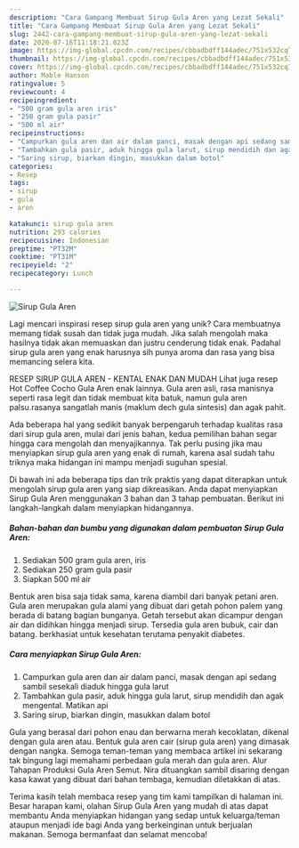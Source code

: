 ```yaml
---
description: "Cara Gampang Membuat Sirup Gula Aren yang Lezat Sekali"
title: "Cara Gampang Membuat Sirup Gula Aren yang Lezat Sekali"
slug: 2442-cara-gampang-membuat-sirup-gula-aren-yang-lezat-sekali
date: 2020-07-16T11:18:21.023Z
image: https://img-global.cpcdn.com/recipes/cbbadbdff144adec/751x532cq70/sirup-gula-aren-foto-resep-utama.jpg
thumbnail: https://img-global.cpcdn.com/recipes/cbbadbdff144adec/751x532cq70/sirup-gula-aren-foto-resep-utama.jpg
cover: https://img-global.cpcdn.com/recipes/cbbadbdff144adec/751x532cq70/sirup-gula-aren-foto-resep-utama.jpg
author: Mable Hanson
ratingvalue: 5
reviewcount: 4
recipeingredient:
- "500 gram gula aren iris"
- "250 gram gula pasir"
- "500 ml air"
recipeinstructions:
- "Campurkan gula aren dan air dalam panci, masak dengan api sedang sambil sesekali diaduk hingga gula larut"
- "Tambahkan gula pasir, aduk hingga gula larut, sirup mendidih dan agak mengental. Matikan api"
- "Saring sirup, biarkan dingin, masukkan dalam botol"
categories:
- Resep
tags:
- sirup
- gula
- aren

katakunci: sirup gula aren 
nutrition: 293 calories
recipecuisine: Indonesian
preptime: "PT32M"
cooktime: "PT31M"
recipeyield: "2"
recipecategory: Lunch

---
```



![Sirup Gula Aren](https://img-global.cpcdn.com/recipes/cbbadbdff144adec/751x532cq70/sirup-gula-aren-foto-resep-utama.jpg)

Lagi mencari inspirasi resep sirup gula aren yang unik? Cara membuatnya memang tidak susah dan tidak juga mudah. Jika salah mengolah maka hasilnya tidak akan memuaskan dan justru cenderung tidak enak. Padahal sirup gula aren yang enak harusnya sih punya aroma dan rasa yang bisa memancing selera kita.

RESEP SIRUP GULA AREN - KENTAL ENAK DAN MUDAH Lihat juga resep Hot Coffee Cocho Gula Aren enak lainnya. Gula aren asli, rasa manisnya seperti rasa legit dan tidak membuat kita batuk, namun gula aren palsu.rasanya sangatlah manis (maklum dech gula sintesis) dan agak pahit.

Ada beberapa hal yang sedikit banyak berpengaruh terhadap kualitas rasa dari sirup gula aren, mulai dari jenis bahan, kedua pemilihan bahan segar hingga cara mengolah dan menyajikannya. Tak perlu pusing jika mau menyiapkan sirup gula aren yang enak di rumah, karena asal sudah tahu triknya maka hidangan ini mampu menjadi suguhan spesial.


Di bawah ini ada beberapa tips dan trik praktis yang dapat diterapkan untuk mengolah sirup gula aren yang siap dikreasikan. Anda dapat menyiapkan Sirup Gula Aren menggunakan 3 bahan dan 3 tahap pembuatan. Berikut ini langkah-langkah dalam menyiapkan hidangannya.

<!--inarticleads1-->

##### Bahan-bahan dan bumbu yang digunakan dalam pembuatan Sirup Gula Aren:

1. Sediakan 500 gram gula aren, iris
1. Sediakan 250 gram gula pasir
1. Siapkan 500 ml air


Bentuk aren bisa saja tidak sama, karena diambil dari banyak petani aren. Gula aren merupakan gula alami yang dibuat dari getah pohon palem yang berada di batang bagian bunganya. Getah tersebut akan dicampur dengan air dan didihkan hingga menjadi sirup. Tersedia gula aren bubuk, cair dan batang. berkhasiat untuk kesehatan terutama penyakit diabetes. 

<!--inarticleads2-->

##### Cara menyiapkan Sirup Gula Aren:

1. Campurkan gula aren dan air dalam panci, masak dengan api sedang sambil sesekali diaduk hingga gula larut
1. Tambahkan gula pasir, aduk hingga gula larut, sirup mendidih dan agak mengental. Matikan api
1. Saring sirup, biarkan dingin, masukkan dalam botol


Gula yang berasal dari pohon enau dan berwarna merah kecoklatan, dikenal dengan gula aren atau. Bentuk gula aren cair (sirup gula aren) yang dimasak dengan nangka. Semoga teman-teman yang membaca artikel ini sekarang tak bingung lagi memahami perbedaan gula merah dan gula aren. Alur Tahapan Produksi Gula Aren Semut. Nira dituangkan sambil disaring dengan kasa kawat yang dibuat dari bahan tembaga, kemudian diletakkan di atas. 

Terima kasih telah membaca resep yang tim kami tampilkan di halaman ini. Besar harapan kami, olahan Sirup Gula Aren yang mudah di atas dapat membantu Anda menyiapkan hidangan yang sedap untuk keluarga/teman ataupun menjadi ide bagi Anda yang berkeinginan untuk berjualan makanan. Semoga bermanfaat dan selamat mencoba!
